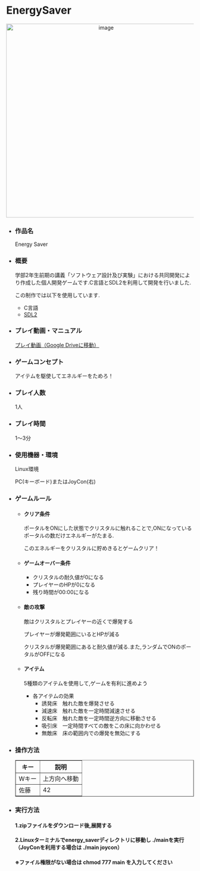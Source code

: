 # EnergySaver

<p  align="center"><img width="521" alt="image" src=""></p>

- ### 作品名
   Energy Saver

- ### 概要
   学部2年生前期の講義「ソフトウェア設計及び実験」における共同開発により作成した個人開発ゲームです.C言語とSDL2を利用して開発を行いました.

   この制作では以下を使用しています.
   - C言語
   - [SDL2](https://www.libsdl.org/)

- ### プレイ動画・マニュアル
   [プレイ動画（Google Driveに移動）]()

- ### ゲームコンセプト
   アイテムを駆使してエネルギーをためろ！

- ### プレイ人数
   1人


- ### プレイ時間
   1～3分


- ### 使用機器・環境
   Linux環境
  
   PC(キーボード)またはJoyCon(右)


- ### ゲームルール
  - #### クリア条件
    ポータルをONにした状態でクリスタルに触れることで,ONになっているポータルの数だけエネルギーがたまる.
  
    このエネルギーをクリスタルに貯めきるとゲームクリア！
    
  - #### ゲームオーバー条件
    - クリスタルの耐久値が0になる
    - プレイヤーのHPが0になる
    - 残り時間が00:00になる
  - #### 敵の攻撃
    敵はクリスタルとプレイヤーの近くで爆発する

    プレイヤーが爆発範囲にいるとHPが減る

    クリスタルが爆発範囲にあると耐久値が減る.また,ランダムでONのポータルがOFFになる
    
  - #### アイテム
    5種類のアイテムを使用して,ゲームを有利に進めよう
    
    - 各アイテムの効果
      - 誘発床　触れた敵を爆発させる
      - 減速床　触れた敵を一定時間減速させる
      - 反転床　触れた敵を一定時間逆方向に移動させる
      - 吸引床　一定時間すべての敵をこの床に向かわせる
      - 無敵床　床の範囲内での爆発を無効にする

- ### 操作方法
  <table border="1">
    <tr>
      <th>キー</th>
      <th>説明</th>
    </tr>
    <tr>
      <td>Wキー</td>
      <td>上方向へ移動</td>
    </tr>
    <tr>
      <td>佐藤</td>
      <td>42</td>
    </tr>
  </table>

- ### 実行方法
   #### 1.zipファイルをダウンロード後,展開する
   
   #### 2.Linuxターミナルでenergy_saverディレクトリに移動し ./mainを実行（JoyConを利用する場合は ./main joycon）

   #### ※ファイル権限がない場合は chmod 777 main を入力してください
   

